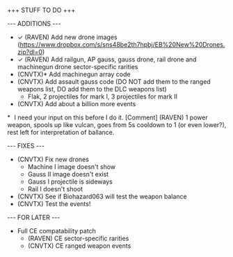 +++ STUFF TO DO +++

--- ADDITIONS ---

- ✓ (RAVEN) Add new drone images (https://www.dropbox.com/s/sns48be2th7hpbj/EB%20New%20Drones.zip?dl=0)
- ✓ (RAVEN) Add railgun, AP gauss, gauss drone, rail drone and machinegun drone sector-specific rarities
- (CNVTX)* Add machinegun array code
- (CNVTX) Add assault gauss code (DO NOT add them to the ranged weapons list, DO add them to the DLC weapons list)
  - Flak, 2 projectiles for mark I, 3 projectiles for mark II
- (CNVTX) Add about a billion more events

* I need your input on this before I do it.
[Comment] (RAVEN) 1 power weapon, spools up like vulcan, goes from 5s cooldown to 1 (or even lower?), rest left for interpretation of ballance.

--- FIXES ---

- (CNVTX) Fix new drones
  - Machine I image doesn't show
  - Gauss II image doesn't exist
  - Gauss I projectile is sideways
  - Rail I doesn't shoot
- (CNVTX) See if Biohazard063 will test the weapon balance
- (CNVTX) Test the events!


--- FOR LATER ---

- Full CE compatability patch
  - (RAVEN) CE sector-specific rarities
  - (CNVTX) CE ranged weapon events
